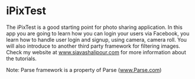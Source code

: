 iPixTest
========

The iPixTest is a good starting point for photo sharing application. In this app you are going to learn how you can login your users via Facebook, you learn how to handle user login and signup, using camera, camera roll. You will also introduce to another third party framework for filtering images.
Check my website at www.siavashalipour.com for more information about the tutorials.

Note: Parse framework is a property of Parse (www.Parse.com)
